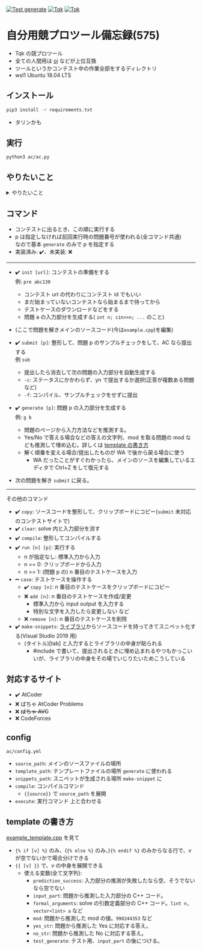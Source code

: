 [![Test generate](https://github.com/tqkoh/ac/actions/workflows/test_generate.yaml/badge.svg)](https://github.com/tqkoh/ac/actions/workflows/test_generate.yaml)
[![Tqk](https://img.shields.io/endpoint?url=https%3A%2F%2Fatcoder-badges.now.sh%2Fapi%2Fatcoder%2Fjson%2FTqk)](https://atcoder.jp/users/Tqk)
[![Tqk](https://img.shields.io/endpoint?url=https%3A%2F%2Fatcoder-badges.now.sh%2Fapi%2Fcodeforces%2Fjson%2FTqk)](https://codeforces.com/profile/Tqk)

# **自分用**競プロツール備忘録(575)

- Tqk の競プロツール
- 全ての人間用は [oj](https://github.com/online-judge-tools/oj) などが上位互換
- ツールというかコンテスト中の作業全部をするディレクトリ
- wsl1 Ubuntu 18.04 LTS

## インストール
```bash
pip3 install -r requirements.txt
```
- タリンかも

## 実行
```
python3 ac/ac.py
```

## やりたいこと

<details>
  <summary>やりたいこと</summary>
  
- 無駄な作業を消す
- コンテスト中に短いコマンドで、入力部分のソースコード( `int n; cin>>n;...` のこと)生成、サンプルテスト、提出などの操作をできるようにする
- コンテスト中にソースファイルを 1 個だけ使いまわす: デフォルトは `example.cpp` (実行すると生成される)
  - ファイル移動が面倒なため
- 各コマンドでは整形してから処理する:
  - 整形方法は [ac/command/sub/format.py](https://github.com/tqkoh/ac/blob/master/ac/command/sub/format.py) を編集すれば変えられる
  - 今の状態:
    - `//sub-BOF`から`//sub-EOF`までを抜き出す
    - 提出ページの一番上に summary を表示する
      - テンプレートが邪魔なため
      - solve 部分のみを切り取り最上部に表示
      - ライブラリを貼った部分は名前だけ表示
- 短く書く: <br>
~/.bashrc に追加するなど 例:
```
alias pre='python3 ac/ac.py init'
alias sub='python3 ac/ac.py submit'
alias cpy='python3 ac/ac.py copy'
alias tpy='python3 ac/ac.py case copy'
alias clr='python3 ac/ac.py clear'
alias cmp='python3 ac/ac.py compile'
alias run='python3 ac/ac.py run'
alias g='python3 ac/ac.py generate'
alias mksnip='python3 ac/ac.py make-snippets'
```
  
</details>

## コマンド

- コンテストに出るとき、この順に実行する
- p は指定しなければ前回実行時の問題番号が使われる(全コマンド共通)<br>なので基本 `generate` のみで p を指定する
- 実装済み: :heavy_check_mark:、未実装: :x:

---

- :heavy_check_mark: `init [url]`: コンテストの準備をする<br>例: `pre abc130`
  - コンテスト url の代わりにコンテスト id でもいい
  - まだ始まっていないコンテストなら始まるまで待ってから
  - テストケースのダウンロードなどをする
  - 問題 a の入力部分を生成する( `int n; cin>>n; ...` のこと)

- (ここで問題を解きメインのソースコード(今は`example.cpp`)を編集)

- :heavy_check_mark: `submit [p]`: 整形して、問題 p のサンプルチェックをして、AC なら提出する<br>例 `sub`
  - 提出したら消去して次の問題の入力部分を自動生成する
  - `-c`: ステータスにかかわらず、yn で提出するか選択(正答が複数ある問題など)
  - `-f`: コンパイル、サンプルチェックをせずに提出

- :heavy_check_mark: `generate [p]`: 問題 p の入力部分を生成する<br>例: `g b`
  - 問題のページから入力方法などを推測する。
  - Yes/No で答える場合などの答えの文字列、mod を取る問題の mod なども推測して埋め込む。詳しくは [template の書き方](https://github.com/tqkoh/ac#template-の書き方)
  - 解く順番を変える場合/提出したものが WA で後から戻る場合に使う
    - WA だったことがすぐわかったら、メインのソースを編集しているエディタで Ctrl+Z をして復元する

- 次の問題を解き `submit` に戻る。

---

その他のコマンド

- :heavy_check_mark: `copy`: ソースコードを整形して、クリップボードにコピー(`submit` 未対応のコンテストサイトで)
- :heavy_check_mark: `clear`: solve 内と入力部分を消す
- :heavy_check_mark: `compile`: 整形してコンパイルする
- :heavy_check_mark: `run [n] [p]`: 実行する
  - n が指定なし: 標準入力から入力
  - n == 0: クリップボードから入力
  - n >= 1: (問題 p の) n 番目のテストケースを入力
- :heavy_minus_sign: `case`: テストケースを操作する
  - :heavy_check_mark: `copy [n]`: n 番目のテストケースをクリップボードにコピー
  - :x: `add [n]`: n 番目のテストケースを作成/変更
    - 標準入力から input output を入力する
    - 特別な文字を入力したら変更しない など
  - :x: `remove [n]`: n 番目のテストケースを削除
- :heavy_check_mark: `make-snippets`: [ライブラリ](https://tqk.blue/library/)からソースコードを持ってきてスニペット化する(Visual Studio 2019 用)
  - (タイトル)[tab] と入力するとライブラリの中身が貼られる
    - #include で書いて、提出されるときに埋め込まれるやつもかっこいいが、ライブラリの中身をその場でいじりたいためこうしている

## 対応するサイト

- :heavy_check_mark: AtCoder
- :x: ばちゃ AtCoder Problems
- :x: ~~ばちゃ AVC~~
- :x: CodeForces

## config
`ac/config.yml`
- `source_path`: メインのソースファイルの場所
- `template_path`: テンプレートファイルの場所 `generate` に使われる
- `snippets_path`: スニペットが生成される場所 `make-snippet` に
- `compile`: コンパイルコマンド
  - `{{source}}` で `source_path` を展開
- `execute`: 実行コマンド 上と合わせる

## template の書き方
[example_template.cpp](https://github.com/tqkoh/ac/blob/master/example_template.cpp) を見て
- `{% if [v] %}` のみ、(`{% else %}` のみ、)`{% endif %}` のみからなる行で、$v$ が空でないかで場合分けできる
- `{{ [v] }}` で、$v$ の中身を展開できる
  - 使える変数(全て文字列):
    - `prediction_success`: 入力部分の推測が失敗したなら空、そうでないなら空でない
    - `input_part`: 問題から推測した入力部分の C++ コード。
    - `formal_arguments`: solve の引数定義部分の C++ コード。`lint n, vector<lint> a` など
    - `mod`: 問題から推測した mod の値。`998244353` など
    - `yes_str`: 問題から推測した Yes に対応する答え。
    - `no_str`: 問題から推測した No に対応する答え。
    - `test_generate`: テスト用、`input_part` の後につける。
